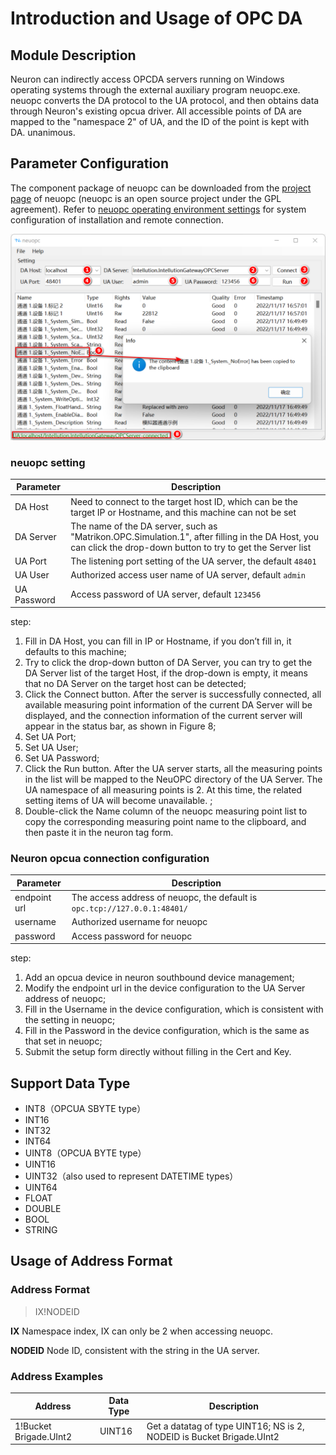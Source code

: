 # Introduction and Usage of OPC DA

## Module Description

Neuron can indirectly access OPCDA servers running on Windows operating systems through the external auxiliary program neuopc.exe. neuopc converts the DA protocol to the UA protocol, and then obtains data through Neuron's existing opcua driver. All accessible points of DA are mapped to the "namespace 2" of UA, and the ID of the point is kept with DA. unanimous.

## Parameter Configuration

The component package of neuopc can be downloaded from the [project page](https://github.com/neugates/neuopc) of neuopc (neuopc is an open source project under the GPL agreement). Refer to [neuopc operating environment settings](./neuopc/neuopc.md) for system configuration of installation and remote connection.

![neuopc-setting](./neuopc/assets/neuopc-setting.png)

### neuopc setting

| Parameter   | Description                                                  |
| ----------- | ------------------------------------------------------------ |
| DA Host     | Need to connect to the target host ID, which can be the target IP or Hostname, and this machine can not be set |
| DA Server   | The name of the DA server, such as "Matrikon.OPC.Simulation.1", after filling in the DA Host, you can click the drop-down button to try to get the Server list |
| UA Port     | The listening port setting of the UA server, the default `48401` |
| UA User     | Authorized access user name of UA server, default `admin`    |
| UA Password | Access password of UA server, default `123456`               |

step:

1. Fill in DA Host, you can fill in IP or Hostname, if you don’t fill in, it defaults to this machine;
2. Try to click the drop-down button of DA Server, you can try to get the DA Server list of the target Host, if the drop-down is empty, it means that no DA Server on the target host can be detected;
3. Click the Connect button. After the server is successfully connected, all available measuring point information of the current DA Server will be displayed, and the connection information of the current server will appear in the status bar, as shown in Figure 8;
4. Set UA Port;
5. Set UA User;
6. Set UA Password;
7. Click the Run button. After the UA server starts, all the measuring points in the list will be mapped to the NeuOPC directory of the UA Server. The UA namespace of all measuring points is 2. At this time, the related setting items of UA will become unavailable. ;
8. Double-click the Name column of the neuopc measuring point list to copy the corresponding measuring point name to the clipboard, and then paste it in the neuron tag form.

### Neuron opcua connection configuration

| Parameter    | Description                                                  |
| ------------ | ------------------------------------------------------------ |
| endpoint url | The access address of neuopc, the default is `opc.tcp://127.0.0.1:48401/` |
| username     | Authorized username for neuopc                               |
| password     | Access password for neuopc                                   |

step:

1. Add an opcua device in neuron southbound device management;
2. Modify the endpoint url in the device configuration to the UA Server address of neuopc;
3. Fill in the Username in the device configuration, which is consistent with the setting in neuopc;
4. Fill in the Password in the device configuration, which is the same as that set in neuopc;
5. Submit the setup form directly without filling in the Cert and Key.

## Support Data Type

* INT8（OPCUA SBYTE type）
* INT16
* INT32
* INT64
* UINT8（OPCUA BYTE type）
* UINT16
* UINT32（also used to represent DATETIME types）
* UINT64
* FLOAT
* DOUBLE
* BOOL
* STRING

## Usage of Address Format

### Address Format

> IX!NODEID</span>

**IX** Namespace index, IX can only be 2 when accessing neuopc.

**NODEID** Node ID, consistent with the string in the UA server.

### Address Examples

| Address                | Data Type | Description                                                  |
| ---------------------- | --------- | ------------------------------------------------------------ |
| 1!Bucket Brigade.UInt2 | UINT16    | Get a datatag of type UINT16; NS is 2, NODEID is Bucket Brigade.UInt2 |